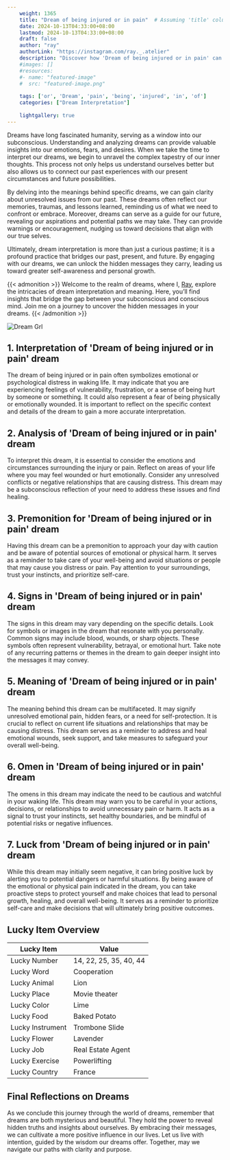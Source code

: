 ```yaml
---
    weight: 1365
    title: "Dream of being injured or in pain"  # Assuming 'title' column exists
    date: 2024-10-13T04:33:00+08:00
    lastmod: 2024-10-13T04:33:00+08:00
    draft: false
    author: "ray"
    authorLink: "https://instagram.com/ray._.atelier"
    description: "Discover how 'Dream of being injured or in pain' can interpret your future and uncover its significant meanings in your life."
    #images: []
    #resources:
    #- name: "featured-image"
    #  src: "featured-image.png"
    
    tags: ['or', 'Dream', 'pain', 'being', 'injured', 'in', 'of']
    categories: ["Dream Interpretation"]
    
    lightgallery: true
---
```

    
Dreams have long fascinated humanity, serving as a window into our subconscious. Understanding and analyzing dreams can provide valuable insights into our emotions, fears, and desires. When we take the time to interpret our dreams, we begin to unravel the complex tapestry of our inner thoughts. This process not only helps us understand ourselves better but also allows us to connect our past experiences with our present circumstances and future possibilities.

By delving into the meanings behind specific dreams, we can gain clarity about unresolved issues from our past. These dreams often reflect our memories, traumas, and lessons learned, reminding us of what we need to confront or embrace. Moreover, dreams can serve as a guide for our future, revealing our aspirations and potential paths we may take. They can provide warnings or encouragement, nudging us toward decisions that align with our true selves.

Ultimately, dream interpretation is more than just a curious pastime; it is a profound practice that bridges our past, present, and future. By engaging with our dreams, we can unlock the hidden messages they carry, leading us toward greater self-awareness and personal growth.

{{< admonition >}}
Welcome to the realm of dreams, where I, [Ray](https://instagram.com/ray._.atelier), explore the intricacies of dream interpretation and meaning. Here, you’ll find insights that bridge the gap between your subconscious and conscious mind. Join me on a journey to uncover the hidden messages in your dreams.
{{< /admonition >}}

![Dream Grl](https://cdn.pixabay.com/photo/2017/11/02/03/35/gothic-2910057_1280.jpg "Dream Grl")

## 1. Interpretation of 'Dream of being injured or in pain' dream
 The dream of being injured or in pain often symbolizes emotional or psychological distress in waking life. It may indicate that you are experiencing feelings of vulnerability, frustration, or a sense of being hurt by someone or something. It could also represent a fear of being physically or emotionally wounded. It is important to reflect on the specific context and details of the dream to gain a more accurate interpretation.

## 2. Analysis of 'Dream of being injured or in pain' dream
 To interpret this dream, it is essential to consider the emotions and circumstances surrounding the injury or pain. Reflect on areas of your life where you may feel wounded or hurt emotionally. Consider any unresolved conflicts or negative relationships that are causing distress. This dream may be a subconscious reflection of your need to address these issues and find healing.

## 3. Premonition for 'Dream of being injured or in pain' dream
 Having this dream can be a premonition to approach your day with caution and be aware of potential sources of emotional or physical harm. It serves as a reminder to take care of your well-being and avoid situations or people that may cause you distress or pain. Pay attention to your surroundings, trust your instincts, and prioritize self-care.

## 4. Signs in 'Dream of being injured or in pain' dream
 The signs in this dream may vary depending on the specific details. Look for symbols or images in the dream that resonate with you personally. Common signs may include blood, wounds, or sharp objects. These symbols often represent vulnerability, betrayal, or emotional hurt. Take note of any recurring patterns or themes in the dream to gain deeper insight into the messages it may convey.

## 5. Meaning of 'Dream of being injured or in pain' dream
 The meaning behind this dream can be multifaceted. It may signify unresolved emotional pain, hidden fears, or a need for self-protection. It is crucial to reflect on current life situations and relationships that may be causing distress. This dream serves as a reminder to address and heal emotional wounds, seek support, and take measures to safeguard your overall well-being.

## 6. Omen in 'Dream of being injured or in pain' dream
 The omens in this dream may indicate the need to be cautious and watchful in your waking life. This dream may warn you to be careful in your actions, decisions, or relationships to avoid unnecessary pain or harm. It acts as a signal to trust your instincts, set healthy boundaries, and be mindful of potential risks or negative influences.

## 7. Luck from 'Dream of being injured or in pain' dream
 While this dream may initially seem negative, it can bring positive luck by alerting you to potential dangers or harmful situations. By being aware of the emotional or physical pain indicated in the dream, you can take proactive steps to protect yourself and make choices that lead to personal growth, healing, and overall well-being. It serves as a reminder to prioritize self-care and make decisions that will ultimately bring positive outcomes.

## Lucky Item Overview
| Lucky Item          | Value              |
|---------------|--------------------|
| Lucky Number        | 14, 22, 25, 35, 40, 44  |
| Lucky Word          | Cooperation |
| Lucky Animal        | Lion |
| Lucky Place         | Movie theater     |
| Lucky Color         | Lime     |
| Lucky Food          | Baked Potato      |
| Lucky Instrument    | Trombone Slide |
| Lucky Flower        | Lavender    |
| Lucky Job           | Real Estate Agent       |
| Lucky Exercise      | Powerlifting  |
| Lucky Country       | France    |


##  Final Reflections on Dreams

As we conclude this journey through the world of dreams, remember that dreams are both mysterious and beautiful. They hold the power to reveal hidden truths and insights about ourselves. By embracing their messages, we can cultivate a more positive influence in our lives. Let us live with intention, guided by the wisdom our dreams offer. Together, may we navigate our paths with clarity and purpose.
